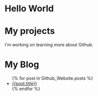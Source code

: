 # Hello World 
# My projects
I'm working on learning more about Github. 
# My Blog
<ul>
  {% for post in Github_Website.posts %}
  <li>
    <a href="{{ post.url }}"> {{post.title}}</a>
  </li>
  {% endfor %}
 </ul>
